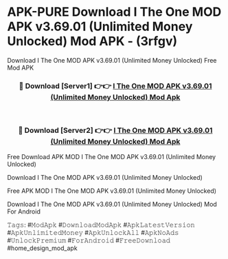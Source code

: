 # APK-PURE Download I The One MOD APK v3.69.01 (Unlimited Money Unlocked) Mod APK - (3rfgv)
Download I The One MOD APK v3.69.01 (Unlimited Money Unlocked) Free Mod APK

<div align="center">
<h3>🔴 Download [Server1] 👉👉 <a href="https://apk-comot.site?title=I_The_One_MOD_APK_v3.69.01_(Unlimited_Money_Unlocked)">I The One MOD APK v3.69.01 (Unlimited Money Unlocked) Mod Apk</a></h3><br>

<h3>🔴 Download [Server2] 👉👉 <a href="https://apk-comot.site?title=I_The_One_MOD_APK_v3.69.01_(Unlimited_Money_Unlocked)">I The One MOD APK v3.69.01 (Unlimited Money Unlocked) Mod Apk</a></h3>
</div>


Free Download APK MOD I The One MOD APK v3.69.01 (Unlimited Money Unlocked)

Download I The One MOD APK v3.69.01 (Unlimited Money Unlocked) 

Free APK MOD I The One MOD APK v3.69.01 (Unlimited Money Unlocked) 

Download I The One MOD APK v3.69.01 (Unlimited Money Unlocked) Mod For Android

𝚃𝚊𝚐𝚜: #𝙼𝚘𝚍𝙰𝚙𝚔 #𝙳𝚘𝚠𝚗𝚕𝚘𝚊𝚍𝙼𝚘𝚍𝙰𝚙𝚔 #𝙰𝚙𝚔𝙻𝚊𝚝𝚎𝚜𝚝𝚅𝚎𝚛𝚜𝚒𝚘𝚗 #𝙰𝚙𝚔𝚄𝚗𝚕𝚒𝚖𝚒𝚝𝚎𝚍𝙼𝚘𝚗𝚎𝚢 #𝙰𝚙𝚔𝚄𝚗𝚕𝚘𝚌𝚔𝙰𝚕𝚕 #𝙰𝚙𝚔𝙽𝚘𝙰𝚍𝚜 #𝚄𝚗𝚕𝚘𝚌𝚔𝙿𝚛𝚎𝚖𝚒𝚞𝚖 #𝙵𝚘𝚛𝙰𝚗𝚍𝚛𝚘𝚒𝚍 #𝙵𝚛𝚎𝚎𝙳𝚘𝚠𝚗𝚕𝚘𝚊𝚍 #home_design_mod_apk